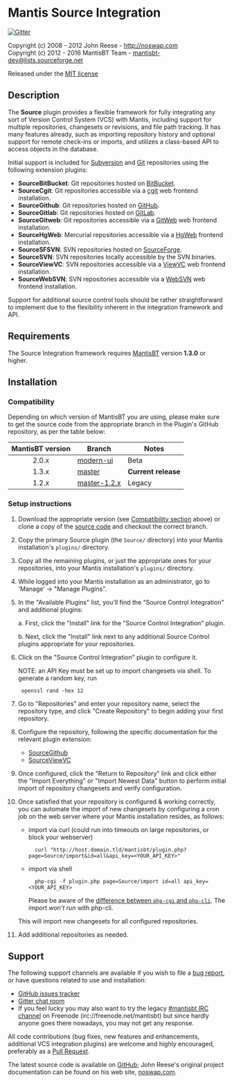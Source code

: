 # Mantis Source Integration

[![Gitter](https://img.shields.io/gitter/room/mantisbt-plugins/source-integration.svg)](https://gitter.im/mantisbt-plugins/source-integration)

Copyright (c) 2008 - 2012  John Reese - http://noswap.com  
Copyright (c) 2012 - 2016  MantisBT Team - mantisbt-dev@lists.sourceforge.net

Released under the [MIT license](http://opensource.org/licenses/MIT)


## Description

The **Source** plugin provides a flexible framework for fully integrating any
sort of Version Control System (VCS) with Mantis, including support for
multiple repositories, changesets or revisions, and file path tracking.
It has many features already, such as importing repository history and
optional support for remote check-ins or imports, and utilizes a
class-based API to access objects in the database.

Initial support is included for [Subversion](http://subversion.apache.org/)
and [Git](http://git-scm.com/) repositories using the following extension
plugins:

* **SourceBitBucket**: Git repositories hosted on [BitBucket](http://bitbucket.org/).
* **SourceCgit**: Git repositories accessible via a
  [cgit](http://hjemli.net/git/cgit/) web frontend installation.
* **SourceGithub**: Git repositories hosted on [GitHub](http://github.com/).
* **SourceGitlab**: Git repositories hosted on [GitLab](https://about.gitlab.com/).
* **SourceGitweb**: Git repositories accessible via a
  [GitWeb](https://git.wiki.kernel.org/index.php/Gitweb) web frontend
  installation.
* **SourceHgWeb**: Mercurial repositories accessible via a
  [HgWeb](http://mercurial.selenic.com/wiki/PublishingRepositories#hgweb)
  frontend installation.
* **SourceSFSVN**: SVN repositories hosted on
  [SourceForge](http://sourceforge.net/).
* **SourceSVN**: SVN repositories locally accessible by the SVN binaries.
* **SourceViewVC**: SVN repositories accessible via a
  [ViewVC](http://www.viewvc.org/) web frontend installation.
* **SourceWebSVN**: SVN repositories accessible via a
  [WebSVN](http://www.websvn.info/) web frontend installation.

Support for additional source control tools should be rather
straightforward to implement due to the flexibility inherent in the
integration framework and API.

## Requirements

The Source Integration framework requires [MantisBT](http://www.mantisbt.org/)
version **1.3.0** or higher.

## Installation

### Compatibility

Depending on which version of MantisBT you are using, please make sure to
get the source code from the appropriate branch in the Plugin's GitHub
repository, as per the table below:

MantisBT version | Branch | Notes
:---:|---|---
2.0.x | [modern-ui](https://github.com/mantisbt-plugins/source-integration/archive/modern-ui.zip) | Beta
1.3.x | [master](https://github.com/mantisbt-plugins/source-integration/archive/master.zip) | **Current release**
1.2.x | [master-1.2.x](https://github.com/mantisbt-plugins/source-integration/archive/master-1.2.x.zip) | Legacy


### Setup instructions

1. Download the appropriate version (see [Compatibility section](#compatibility) above)
   or clone a copy of the [source code](https://github.com/mantisbt-plugins/source-integration/)
   and checkout the correct branch.

2. Copy the primary Source plugin (the `Source/` directory) into your Mantis
   installation's `plugins/` directory.

3. Copy all the remaining plugins, or just the appropriate ones for your
   repositories, into your Mantis installation's `plugins/` directory.

4. While logged into your Mantis installation as an administrator, go to
   'Manage' -> "Manage Plugins".

5. In the "Available Plugins" list, you'll find the "Source Control
   Integration" and additional plugins:

    a. First, click the "Install" link for the "Source Control Integration"
       plugin.

    b. Next, click the "Install" link next to any additional Source Control
       plugins appropriate for your repositories.

6. Click on the "Source Control Integration" plugin to configure it.

   NOTE: an API Key must be set up to import changesets via shell.
   To generate a random key, run

        openssl rand -hex 12

7. Go to "Repositories" and enter your repository name, select the
   repository type, and click "Create Repository" to begin adding your first
   repository.

8. Configure the repository, following the specific documentation for the
   relevant plugin extension:

    * [SourceGithub](docs/CONFIGURING.SourceGithub.md)
    * [SourceViewVC](docs/CONFIGURING.SourceViewVC.md)

9. Once configured, click the "Return to Repository" link and click either
   the "Import Everything" or "Import Newest Data" button to perform initial
   import of repository changesets and verify configuration.

10. Once satisfied that your repository is configured & working correctly,
    you can automate the import of new changesets by configuring a cron
    job on the web server where your Mantis installation resides, as follows:

    * import via curl (could run into timeouts on large repositories,
      or block your webserver)

            curl "http://host.domain.tld/mantisbt/plugin.php?page=Source/import&id=all&api_key=<YOUR_API_KEY>"

    * import via shell

            php-cgi -f plugin.php page=Source/import id=all api_key=<YOUR_API_KEY>

      Please be aware of the [difference between `php-cgi` and `php-cli`](http://www.php-cli.com/php-cli-cgi.shtml).
      The import *won't run* with php-cli.

    This will import new changesets for all configured repositories.

11. Add additional repositories as needed.

## Support

The following support channels are available if you wish to file a
[bug report](https://github.com/mantisbt-plugins/source-integration/issues/new),
or have questions related to use and installation:

  - [GitHub issues tracker](http://github.com/mantisbt-plugins/source-integration/issues)
  - [Gitter chat room](https://gitter.im/mantisbt-plugins/source-integration)
  - If you feel lucky you may also want to try the legacy
    [#mantisbt IRC channel](https://webchat.freenode.net/?channels=%23mantisbt)
    on Freenode (irc://freenode.net/mantisbt)
    but since hardly anyone goes there nowadays, you may not get any response.

All code contributions (bug fixes, new features and enhancements, additional
VCS integration plugins) are welcome and highly encouraged, preferably as a
[Pull Request](https://github.com/mantisbt-plugins/source-integration/compare).

The latest source code is available on
[GitHub](https://github.com/mantisbt-plugins/source-integration);
John Reese's original project documentation can be found on his web site,
[noswap.com](http://noswap.com/projects/source-integration/).